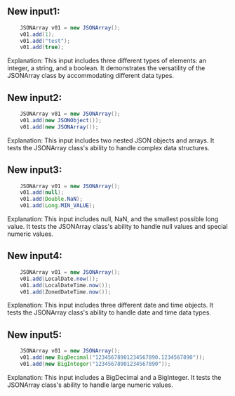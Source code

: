 ## New input1:
```java
    JSONArray v01 = new JSONArray();
    v01.add(1);
    v01.add("test");
    v01.add(true);
```
Explanation: This input includes three different types of elements: an integer, a string, and a boolean. It demonstrates the versatility of the JSONArray class by accommodating different data types.

## New input2:
```java
    JSONArray v01 = new JSONArray();
    v01.add(new JSONObject());
    v01.add(new JSONArray());
```
Explanation: This input includes two nested JSON objects and arrays. It tests the JSONArray class's ability to handle complex data structures.

## New input3:
```java
    JSONArray v01 = new JSONArray();
    v01.add(null);
    v01.add(Double.NaN);
    v01.add(Long.MIN_VALUE);
```
Explanation: This input includes null, NaN, and the smallest possible long value. It tests the JSONArray class's ability to handle null values and special numeric values.

## New input4:
```java
    JSONArray v01 = new JSONArray();
    v01.add(LocalDate.now());
    v01.add(LocalDateTime.now());
    v01.add(ZonedDateTime.now());
```
Explanation: This input includes three different date and time objects. It tests the JSONArray class's ability to handle date and time data types.

## New input5:
```java
    JSONArray v01 = new JSONArray();
    v01.add(new BigDecimal("12345678901234567890.1234567890"));
    v01.add(new BigInteger("12345678901234567890"));
```
Explanation: This input includes a BigDecimal and a BigInteger. It tests the JSONArray class's ability to handle large numeric values.
